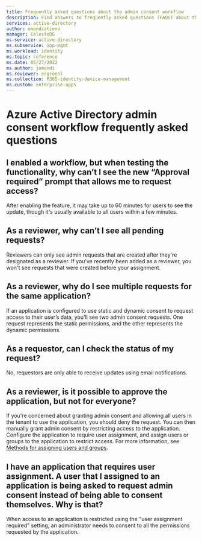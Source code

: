 ```yaml
---
title: Frequently asked questions about the admin consent workflow
description: Find answers to frequently asked questions (FAQs) about the admin consent workflow.
services: active-directory
author: omondiatieno
manager: CelesteDG
ms.service: active-directory
ms.subservice: app-mgmt
ms.workload: identity
ms.topic: reference
ms.date: 05/27/2022
ms.author: jomondi
ms.reviewer: ergreenl
ms.collection: M365-identity-device-management
ms.custom: enterprise-apps
---
```


# Azure Active Directory admin consent workflow frequently asked questions

## I enabled a workflow, but when testing the functionality, why can’t I see the new “Approval required” prompt that allows me to request access?

After enabling the feature, it may take up to 60 minutes for users to see the update, though it's usually available to all users within a few minutes.

## As a reviewer, why can’t I see all pending requests?

Reviewers can only see admin requests that are created after they're designated as a reviewer. If you've recently been added as a reviewer, you won't see requests that were created before your assignment.

## As a reviewer, why do I see multiple requests for the same application?
  
If an application is configured to use static and dynamic consent to request access to their user’s data, you'll see two admin consent requests. One request represents the static permissions, and the other represents the dynamic permissions.

## As a requestor, can I check the status of my request?

No, requestors are only able to receive updates using email notifications.

## As a reviewer, is it possible to approve the application, but not for everyone?

If you're concerned about granting admin consent and allowing all users in the tenant to use the application, you should deny the request. You can then manually grant admin consent by restricting access to the application. Configure the application to require user assignment, and assign users or groups to the application to restrict access. For more information, see [Methods for assigning users and groups](./assign-user-or-group-access-portal.md).

## I have an application that requires user assignment. A user that I assigned to an application is being asked to request admin consent instead of being able to consent themselves. Why is that?

When access to an application is restricted using the "user assignment required" setting, an administrator needs to consent to all the permissions requested by the application.
